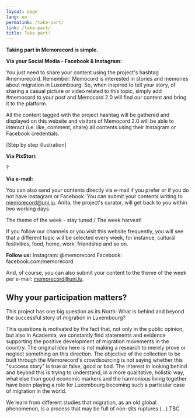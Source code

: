 ```yaml
---
layout: page
lang: en
permalink: /take-part/
link: /take-part/
title: Take part!
---
```


**Taking part in Memorecord is simple.** 
<!-- more -->

**Via your Social Media - Facebook & Instagram:** 

You just need to share your content using the project's hashtag #memorecord. Remember: Memocord is interested in stories and memories about migration in Luxembourg. So, when inspired to tell your story, of sharing a casual picture or video related to this topic, simply add #memocord to your post and Memocord 2.0 will find our content and bring it to the platform. 

All the content tagged with the project hashtag will be gathered and displayed on this website and visitors of Memocord 2.0 will be able to interact (i.e. like, comment, share) all contents using their Instagram or Facebook credentials. 

[Step by step illustration] 

**Via PixStori:** 

?

**Via e-mail:**

You can also send your contents directly via e-mail if you prefer or if you do not have Instagram or Facebook. You can submit your contents writing to memorecord@uni.lu. Anita, the project's curator, will get back to you within two working days. 

The theme of the week - stay tuned / The week harvest! 

If you follow our channels or you visit this website frequently, you will see that a different topic will be selected every week, for instance, cultural festivities, food, home, work, friendship and so on. 

**Follow us:**
Instagram: @memorecord
Facebook: facebook.com/memorecord

And, of course, you can also submit your content to the theme of the week per e-mail: memorecord@uni.lu.

## Why your participation matters?

This project has one big question as its North: What is behind and beyond the successful story of migration in Luxembourg?

This questions is motivated by the fact that, not only in the public opinion, but also in Academia, we constantly find statements and evidence supporting the positive development of migration movements in the country. The original idea here is not making a research to merely prove or neglect something on this direction. The objective of the collection to be built through the Memorecord's crowdsourcing is not saying whether this "success story" is true or false, good or bad. The interest in looking behind and beyond this is trying to understand, in a more qualitative, holistic way, what else than good economic markers and the harmonious living together have been playing a role for Luxembourg becoming such a particular case of migration in the world. 

We learn from different studies that migration, as an old global phenomenon, is a process that may be full of non-dits  ruptures (...) TBC
